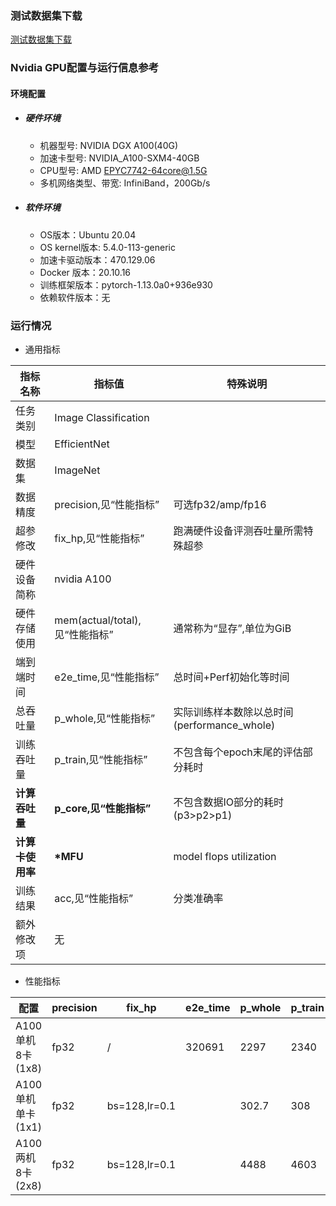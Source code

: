### 测试数据集下载
[测试数据集下载](../../benchmarks/efficientnet/README.md#数据集)

### Nvidia GPU配置与运行信息参考
#### 环境配置
- ##### 硬件环境
    - 机器型号: NVIDIA DGX A100(40G) 
    - 加速卡型号: NVIDIA_A100-SXM4-40GB
    - CPU型号: AMD EPYC7742-64core@1.5G
    - 多机网络类型、带宽: InfiniBand，200Gb/s
- ##### 软件环境
   - OS版本：Ubuntu 20.04
   - OS kernel版本: 5.4.0-113-generic     
   - 加速卡驱动版本：470.129.06
   - Docker 版本：20.10.16
   - 训练框架版本：pytorch-1.13.0a0+936e930
   - 依赖软件版本：无


### 运行情况

* 通用指标

| 指标名称         | 指标值                         | 特殊说明                                    |
| ---------------- | ------------------------------ | ------------------------------------------- |
| 任务类别         | Image Classification           |                                             |
| 模型             | EfficientNet                   |                                             |
| 数据集           | ImageNet                       |                                             |
| 数据精度         | precision,见“性能指标”         | 可选fp32/amp/fp16                           |
| 超参修改         | fix_hp,见“性能指标”            | 跑满硬件设备评测吞吐量所需特殊超参          |
| 硬件设备简称     | nvidia A100                    |                                             |
| 硬件存储使用     | mem(actual/total),见“性能指标” | 通常称为“显存”,单位为GiB                    |
| 端到端时间       | e2e_time,见“性能指标”          | 总时间+Perf初始化等时间                     |
| 总吞吐量         | p_whole,见“性能指标”           | 实际训练样本数除以总时间(performance_whole) |
| 训练吞吐量       | p_train,见“性能指标”           | 不包含每个epoch末尾的评估部分耗时           |
| **计算吞吐量**   | **p_core,见“性能指标”**        | 不包含数据IO部分的耗时(p3>p2>p1)            |
| **计算卡使用率** | **\*MFU**                      | model flops utilization                     |
| 训练结果         | acc,见“性能指标”               | 分类准确率                                  |
| 额外修改项       | 无                             |                                             |

* 性能指标

| 配置              | precision | fix_hp        | e2e_time | p_whole | p_train | p_core | acc   | mem       |
| ----------------- | --------- | ------------- | -------- | ------- | ------- | ------ | ----- | --------- |
| A100单机8卡(1x8)  | fp32      | /             | 320691   | 2297    | 2340    | 2367   | 82.72 | 38.9/40.0 |
| A100单机单卡(1x1) | fp32      | bs=128,lr=0.1 |          | 302.7   | 308     | 310    |       | 38.1/40.0 |
| A100两机8卡(2x8)  | fp32      | bs=128,lr=0.1 |          | 4488    | 4603    | 4686   |       | 38.3/40.0 |

